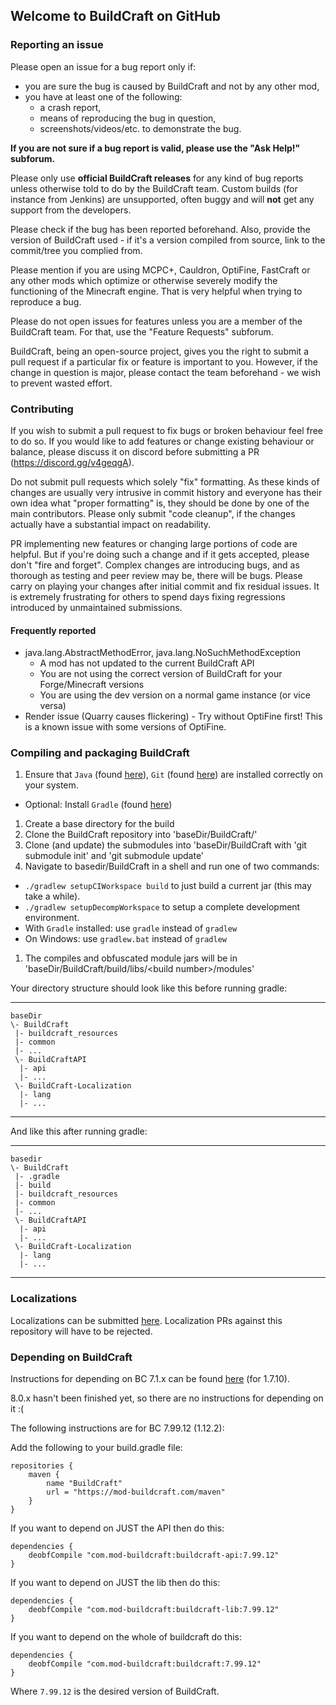 ## Welcome to BuildCraft on GitHub

### Reporting an issue

Please open an issue for a bug report only if:

* you are sure the bug is caused by BuildCraft and not by any other mod,
* you have at least one of the following:
  * a crash report, 
  * means of reproducing the bug in question,
  * screenshots/videos/etc. to demonstrate the bug.

**If you are not sure if a bug report is valid, please use the "Ask Help!" subforum.**

Please only use **official BuildCraft releases** for any kind of bug reports unless otherwise told to do by the BuildCraft team. Custom builds (for instance from Jenkins) are unsupported, often buggy and will **not** get any support from the developers.

Please check if the bug has been reported beforehand. Also, provide the version of BuildCraft used - if it's a version compiled from source, link to the commit/tree you complied from.

Please mention if you are using MCPC+, Cauldron, OptiFine, FastCraft or any other mods which optimize or otherwise severely modify the functioning of the Minecraft engine. That is very helpful when trying to reproduce a bug.

Please do not open issues for features unless you are a member of the BuildCraft team. For that, use the "Feature Requests" subforum.

BuildCraft, being an open-source project, gives you the right to submit a pull request if a particular fix or feature is important to you. However, if the change in question is major, please contact the team beforehand - we wish to prevent wasted effort.

### Contributing

If you wish to submit a pull request to fix bugs or broken behaviour feel free to do so. If you would like to add 
features or change existing behaviour or balance, please discuss it on discord before submitting a PR (https://discord.gg/v4geqgA).

Do not submit pull requests which solely "fix" formatting. As these kinds of changes are usually very intrusive in commit history and everyone has their own idea what "proper formatting" is, they should be done by one of the main contributors. 
Please only submit "code cleanup", if the changes actually have a substantial impact on readability.

PR implementing new features or changing large portions of code are helpful. But if you're doing such a change and if it gets accepted, please don't "fire and forget". Complex changes are introducing bugs, and as thorough as testing and peer review may be, there will be bugs. Please carry on playing your changes after initial commit and fix residual issues. It is extremely frustrating for others to spend days fixing regressions introduced by unmaintained submissions.

#### Frequently reported

* java.lang.AbstractMethodError, java.lang.NoSuchMethodException
  * A mod has not updated to the current BuildCraft API
  * You are not using the correct version of BuildCraft for your Forge/Minecraft versions
  * You are using the dev version on a normal game instance (or vice versa)
* Render issue (Quarry causes flickering) - Try without OptiFine first! This is a known issue with some versions of OptiFine.

### Compiling and packaging BuildCraft
1. Ensure that `Java` (found [here](http://www.oracle.com/technetwork/java/javase/downloads/jdk8-downloads-2133151.html)), `Git` (found [here](http://git-scm.com/)) are installed correctly on your system.
 * Optional: Install `Gradle` (found [here](http://www.gradle.org/downloads))
1. Create a base directory for the build
1. Clone the BuildCraft repository into 'baseDir/BuildCraft/'
1. Clone (and update) the submodules into 'baseDir/BuildCraft with 'git submodule init' and 'git submodule update'
1. Navigate to basedir/BuildCraft in a shell and run one of two commands:
 * `./gradlew setupCIWorkspace build` to just build a current jar (this may take a while).
 * `./gradlew setupDecompWorkspace` to setup a complete development environment.
 * With `Gradle` installed: use `gradle` instead of `gradlew`
 * On Windows: use `gradlew.bat` instead of `gradlew`
1. The compiles and obfuscated module jars will be in 'baseDir/BuildCraft/build/libs/&lt;build number&gt;/modules'

Your directory structure should look like this before running gradle:
***

    baseDir
    \- BuildCraft
     |- buildcraft_resources
     |- common
     |- ...
     \- BuildCraftAPI
      |- api
      |- ...
     \- BuildCraft-Localization
      |- lang
      |- ...

***

And like this after running gradle:
***

    basedir
    \- BuildCraft
     |- .gradle
     |- build
     |- buildcraft_resources
     |- common
     |- ...
     \- BuildCraftAPI
      |- api
      |- ...
     \- BuildCraft-Localization
      |- lang
      |- ...

***

### Localizations

Localizations can be submitted [here](https://github.com/BuildCraft/BuildCraft-Localization). Localization PRs against
this repository will have to be rejected.

### Depending on BuildCraft

Instructions for depending on BC 7.1.x can be found [here](https://github.com/BuildCraft/BuildCraft/blob/7.1.x/README.md) (for 1.7.10).

8.0.x hasn't been finished yet, so there are no instructions for depending on it :(

The following instructions are for BC 7.99.12 (1.12.2):

Add the following to your build.gradle file:
```
repositories {
    maven {
        name "BuildCraft"
        url = "https://mod-buildcraft.com/maven"
    }
}
````

If you want to depend on JUST the API then do this:
````
dependencies {
    deobfCompile "com.mod-buildcraft:buildcraft-api:7.99.12"
}
````

If you want to depend on JUST the lib then do this:
````
dependencies {
    deobfCompile "com.mod-buildcraft:buildcraft-lib:7.99.12"
}
````

If you want to depend on the whole of buildcraft do this:
```
dependencies {
    deobfCompile "com.mod-buildcraft:buildcraft:7.99.12"
}
```
Where `7.99.12` is the desired version of BuildCraft.
